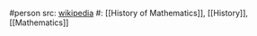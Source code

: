 #person 
src: [wikipedia](https://en.wikipedia.org/wiki/David_Pingree) 
#: [[History of Mathematics]], [[History]], [[Mathematics]] 

